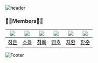 ![header](https://capsule-render.vercel.app/api?type=waving&color=timeGradient&height=300&section=header&text=CS-Zizon&fontSize=80)

### 👨‍💻Members👩‍💻

| <img src="https://avatars.githubusercontent.com/u/80267948?v=4"/> | <img src="https://avatars.githubusercontent.com/u/87061977?v=4"/> | <img src="https://avatars.githubusercontent.com/u/48756618?v=4"/> | <img src="https://avatars.githubusercontent.com/u/87463790?v=4"/> | <img src="https://avatars.githubusercontent.com/u/62932147?v=4"/> | <img src="https://avatars.githubusercontent.com/u/70434872?v=4"/> |
| :--: | :--: | :--: | :--: | :--: | :--: |
| [하은](https://github.com/pear96) | [소율](https://github.com/zoyul) | [창목](https://github.com/all-eviate) | [영호](https://github.com/jyh3797) | [지환](https://github.com/joojeehwan) | [항준](https://github.com/wngkd441) |



























![Footer](https://capsule-render.vercel.app/api?type=waving&color=timeGradient&height=200&section=footer)

